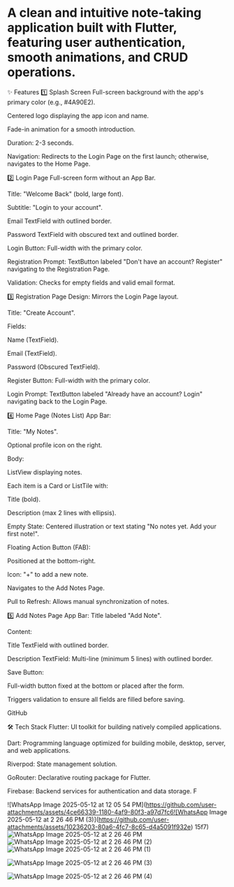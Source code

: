 # A clean and intuitive note-taking application built with Flutter, featuring user authentication, smooth animations, and CRUD operations.
✨ Features
1️⃣ Splash Screen
Full-screen background with the app's primary color (e.g., #4A90E2).

Centered logo displaying the app icon and name.

Fade-in animation for a smooth introduction.

Duration: 2-3 seconds.

Navigation: Redirects to the Login Page on the first launch; otherwise, navigates to the Home Page.

2️⃣ Login Page
Full-screen form without an App Bar.

Title: "Welcome Back" (bold, large font).

Subtitle: "Login to your account".

Email TextField with outlined border.

Password TextField with obscured text and outlined border.

Login Button: Full-width with the primary color.

Registration Prompt: TextButton labeled "Don't have an account? Register" navigating to the Registration Page.

Validation: Checks for empty fields and valid email format.


3️⃣ Registration Page
Design: Mirrors the Login Page layout.

Title: "Create Account".

Fields:

Name (TextField).

Email (TextField).

Password (Obscured TextField).

Register Button: Full-width with the primary color.

Login Prompt: TextButton labeled "Already have an account? Login" navigating back to the Login Page.

4️⃣ Home Page (Notes List)
App Bar:

Title: "My Notes".

Optional profile icon on the right.

Body:

ListView displaying notes.

Each item is a Card or ListTile with:

Title (bold).

Description (max 2 lines with ellipsis).

Empty State: Centered illustration or text stating "No notes yet. Add your first note!".

Floating Action Button (FAB):

Positioned at the bottom-right.

Icon: "+" to add a new note.

Navigates to the Add Notes Page.

Pull to Refresh: Allows manual synchronization of notes.

5️⃣ Add Notes Page
App Bar: Title labeled "Add Note".

Content:

Title TextField with outlined border.

Description TextField: Multi-line (minimum 5 lines) with outlined border.

Save Button:

Full-width button fixed at the bottom or placed after the form.

Triggers validation to ensure all fields are filled before saving.

GitHub

🛠️ Tech Stack
Flutter: UI toolkit for building natively compiled applications.

Dart: Programming language optimized for building mobile, desktop, server, and web applications.

Riverpod: State management solution.

GoRouter: Declarative routing package for Flutter.

Firebase: Backend services for authentication and data storage.
F


![WhatsApp Image 2025-05-12 at 12 05 54 PM](https://github.com/user-attachments/assets/4ce66339-1180-4af9-80f3-a97d7fc6![WhatsApp Image 2025-05-12 at 2 26 46 PM (3)](https://github.com/user-attachments/assets/10236203-80a6-4fc7-8c65-d4a5091f932e)
15f7)
![WhatsApp Image 2025-05-12 at 2 26 46 PM](https://github.com/user-attachments/assets/db59bd75-8e96-4b57-ad13-890aaed5ee46)
![WhatsApp Image 2025-05-12 at 2 26 46 PM (2)](https://github.com/user-attachments/assets/a68591a7-c4ae-41ce-b978-b8c5fde7ef1d)
![WhatsApp Image 2025-05-12 at 2 26 46 PM (1)](https://github.com/user-attachments/assets/8f27b29d-3ae6-4f6b-a5d0-aa715d1f5f24)



![WhatsApp Image 2025-05-12 at 2 26 46 PM (3)](https://github.com/user-attachments/assets/5176de0c-1e03-4333-b3ff-e8a7d44c8d1f)



![WhatsApp Image 2025-05-12 at 2 26 46 PM (4)](https://github.com/user-attachments/assets/bae214a7-b73b-4248-b557-234cd9ebddfd)

